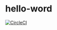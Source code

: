 # hello-word
[![CircleCI](https://circleci.com/gh/blackMkey/hello-word/tree/master.svg?style=svg)](https://circleci.com/gh/blackMkey/hello-word/tree/master)